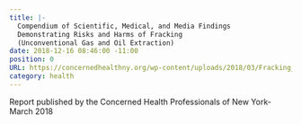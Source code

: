 ```yaml
---
title: |-
  Compendium of Scientific, Medical, and Media Findings
  Demonstrating Risks and Harms of Fracking
  (Unconventional Gas and Oil Extraction)
date: 2018-12-16 08:46:00 -11:00
position: 0
URL: https://concernedhealthny.org/wp-content/uploads/2018/03/Fracking_Science_Compendium_5FINAL.pdf
category: health
---
```


Report published by the Concerned Health Professionals of New York- March 2018